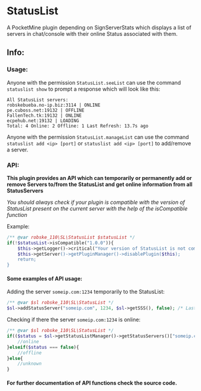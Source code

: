 # StatusList
A PocketMine plugin depending on SignServerStats which displays a list of servers in chat/console with their online Status associated with them.

## Info:
### Usage:
Anyone with the permission `StatusList.seeList` can use the command `statuslist show` to prompt a response which will look like this:
```
All StatusList servers:
robskebueba.no-ip.biz:3114 | ONLINE
pe.cuboss.net:19132 | OFFLINE
FallenTech.tk:19132 | ONLINE
ecpehub.net:19132 | LOADING
Total: 4 Online: 2 Offline: 1 Last Refresh: 13.7s ago
```

Anyone with the permission `StatusList.manageList` can use the command `statuslist add <ip> [port]` or `statuslist add <ip> [port]` to add/remove a server.

### API:
**This plugin provides an API which can temporarily or permanently add or remove Servers to/from the StatusList and get online information from all StatusServers**

_You should always check if your plugin is compatible with the version of StatusList present on the current server with the help of the isCompatible function_

Example:
```php
/** @var robske_110\SL\StatusList $statusList */
if(!$statusList->isCompatible("1.0.0")){
   	$this->getLogger()->critical("Your version of StatusList is not compatible with this plugin);
	$this->getServer()->getPluginManager()->disablePlugin($this);
	return;
}
```
#### Some examples of API usage:
Adding the server `someip.com:1234` temporarily to the StatusList:
```php
/** @var $sl robske_110\SL\StatusList */
$sl->addStatusServer("someip.com", 1234, $sl->getSSS(), false); /* Last argument is whether to save the server to disk or not */
```
Checking if there the server `someip.com:1234` is online:
```php
/** @var $sl robske_110\SL\StatusList */
if(($status = $sl->getStatusListManager()->getStatusServers()["someip.com"."@".1234][2]) === true){
    //online
}elseif($status === false){
    //offline
}else{
    //unknown
}
```

#### For further documentation of API functions check the source code.